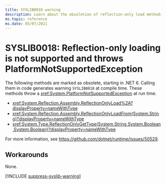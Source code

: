 ```yaml
---
title: SYSLIB0018 warning
description: Learn about the obsoletion of reflection-only load methods that generates compile-time warning SYSLIB0018.
ms.topic: reference
ms.date: 05/07/2021
---
```

# SYSLIB0018: Reflection-only loading is not supported and throws PlatformNotSupportedException

The following methods are marked as obsolete, starting in .NET 6. Calling them in code generates warning `SYSLIB0018` at compile time. These methods throw a <xref:System.PlatformNotSupportedException> at run time.

- <xref:System.Reflection.Assembly.ReflectionOnlyLoad%2A?displayProperty=nameWithType>
- <xref:System.Reflection.Assembly.ReflectionOnlyLoadFrom(System.String)?displayProperty=nameWithType>
- <xref:System.Type.ReflectionOnlyGetType(System.String,System.Boolean,System.Boolean)?displayProperty=nameWithType>

For more information, see <https://github.com/dotnet/runtime/issues/50529>.

## Workarounds

None.

[!INCLUDE [suppress-syslib-warning](../../../../includes/suppress-syslib-warning.md)]
